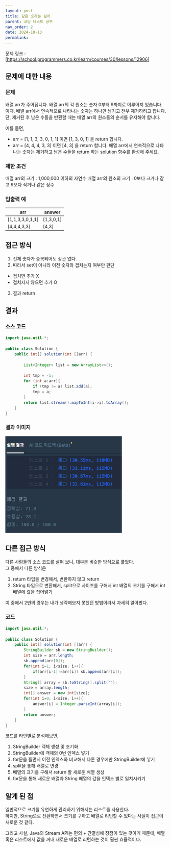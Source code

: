 ```yaml
---
layout: post
title: 같은 숫자는 싫어
parent: 코딩 테스트 공부
nav_order: 2
date: 2024-10-13
permalink:
---
```


문제 링크 : [https://school.programmers.co.kr/learn/courses/30/lessons/12906]

## 문제에 대한 내용

### 문제

배열 arr가 주어집니다. 배열 arr의 각 원소는 숫자 0부터 9까지로 이루어져 있습니다. 이때, 배열 arr에서 연속적으로 나타나는 숫자는 하나만 남기고 전부 제거하려고 합니다. 단, 제거된 후 남은 수들을 반환할 때는 배열 arr의 원소들의 순서를 유지해야 합니다.

예를 들면,

- arr = [1, 1, 3, 3, 0, 1, 1] 이면 [1, 3, 0, 1] 을 return 합니다.
- arr = [4, 4, 4, 3, 3] 이면 [4, 3] 을 return 합니다.
  배열 arr에서 연속적으로 나타나는 숫자는 제거하고 남은 수들을 return 하는 solution 함수를 완성해 주세요.

### 제한 조건

배열 arr의 크기 : 1,000,000 이하의 자연수
배열 arr의 원소의 크기 : 0보다 크거나 같고 9보다 작거나 같은 정수

### 입출력 예

| arr             | answer    |
| --------------- | --------- |
| [1,1,3,3,0,1,1] | [1,3,0,1] |
| [4,4,4,3,3]     | [4,3]     |

## 접근 방식

1. 전체 숫자가 중복되어도 상관 없다.
2. 따라서 set이 아니라 이전 숫자와 겹치는지 여부만 판단

- 겹치면 추가 X
- 겹치지지 않으면 추가 O

3. 결과 return

## 결과

### 소스 코드

```java
import java.util.*;

public class Solution {
    public int[] solution(int []arr) {

        List<Integer> list = new ArrayList<>();

        int tmp = -1;
        for (int a:arr){
            if (tmp != a) list.add(a);
            tmp = a;
        }
        return list.stream().mapToInt(i->i).toArray();
    }
}
```

### 결과 이미지

![alt text](/공부/코딩-테스트-공부/image-1.png)

## 다른 접근 방식

다른 사람들의 소스 코드를 살펴 보니, 대부분 비슷한 방식으로 풀었다.  
그 중에서 다른 방식은

1. return 타입을 변경해서, 변환하지 않고 return
2. String 타입으로 변환해서, split으로 사이즈를 구해서 int 배열의 크기를 구해서 int 배열에 값을 집어넣기

이 중에서 2번의 경우는 내가 생각해보지 못했던 방법이라서 자세히 알아봤다.

### 코드

```java
import java.util.*;

public class Solution {
    public int[] solution(int []arr) {
        StringBuilder sb = new StringBuilder();
        int size = arr.length;
        sb.append(arr[0]);
        for(int i=1; i<size; i++){
            if(arr[i-1]!=arr[i]) sb.append(arr[i]);
        }
        String[] array = sb.toString().split("");
        size = array.length;
        int[] answer = new int[size];
        for(int i=0; i<size; i++){
            answer[i] = Integer.parseInt(array[i]);
        }
        return answer;
    }
}
```

코드를 라인별로 분석해보면,

1. StringBuilder 객체 생성 및 초기화
2. StringBuilder에 객체의 0번 인덱스 넣기
3. for문을 돌면서 이전 인덱스와 비교해서 다른 경우에만 StringBuilder에 넣기
4. split을 통해 배열로 변경
5. 배열의 크기를 구해서 return 할 새로운 배열 생성
6. for문을 통해 새로운 배열과 String 배열의 값을 인덱스 별로 일치시키기

## 알게 된 점

일반적으로 크기를 유연하게 관리하기 위해서는 리스트를 사용한다.  
하지만, String으로 전환하면서 크기를 구하고 배열로 리턴할 수 있다는 사실이 접근이 새로운 것 같다.

그리고 사실, Java의 Stream API는 편의 + 간결성에 장점이 있는 것이기 때문에, 배열 혹은 리스트에서 값을 꺼내 새로운 배열로 리턴하는 것이 훨씬 효율적이다.

[https://school.programmers.co.kr/learn/courses/30/lessons/12906]: https://school.programmers.co.kr/learn/courses/30/lessons/12906
